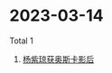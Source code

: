 # 2023-03-14

Total 1

<!-- BEGIN -->
<!-- UpdateTime Tue Mar 14 2023 07:04:41 GMT+0800 (China Standard Time) -->

1. [杨紫琼获奥斯卡影后](https://www.zhihu.com/search?q=杨紫琼获奥斯卡影后)

<!-- END -->
